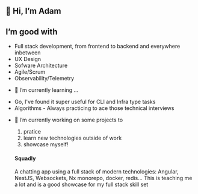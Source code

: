 ## 👋 Hi, I’m Adam


## I’m good with
* Full stack development, from frontend to backend and everywhere inbetween
* UX Design
* Sofware Architecture
* Agile/Scrum
* Observability/Telemetry

- 🌱 I’m currently learning ...
* Go, I've found it super useful for CLI and Infra type tasks
* Algorithms - Always practicing to ace those technical interviews

- 💞️ I’m currently working on some projects to 
  1) pratice 
  2) learn new technologies outside of work
  3) showcase myself!
  
  #### Squadly
  A chatting app using a full stack of modern technologies: Angular, NestJS, Websockets, Nx monorepo, docker, redis... This is teaching me a lot and is a good showcase for my full stack skill set
  
  
